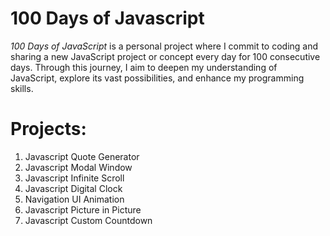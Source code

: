 # 100 Days of Javascript

_100 Days of JavaScript_ is a personal project where I commit to coding and sharing a new JavaScript project or concept every day for 100 consecutive days. Through this journey, I aim to deepen my understanding of JavaScript, explore its vast possibilities, and enhance my programming skills.

# Projects:

1. Javascript Quote Generator
2. Javascript Modal Window
3. Javascript Infinite Scroll
4. Javascript Digital Clock
5. Navigation UI Animation
6. Javascript Picture in Picture
7. Javascript Custom Countdown
